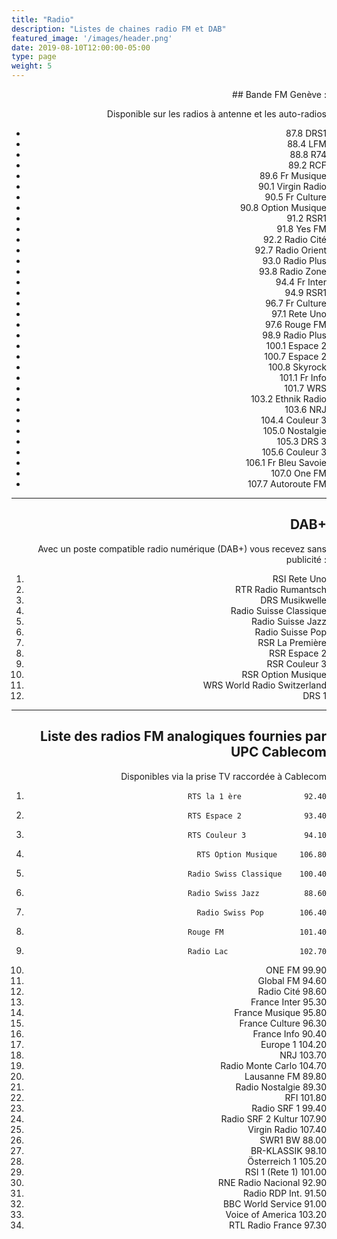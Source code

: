 ```yaml
---
title: "Radio"
description: "Listes de chaines radio FM et DAB"
featured_image: '/images/header.png'
date: 2019-08-10T12:00:00-05:00
type: page
weight: 5
---
```

<div style="text-align: right">
## Bande FM Genève :

Disponible sur les radios à antenne et les auto-radios

* 87.8 	  DRS1
* 88.4 	  LFM
* 88.8 	  R74
* 89.2 	  RCF
* 89.6 	  Fr Musique
* 90.1 	  Virgin Radio
* 90.5  	Fr Culture
* 90.8 	  Option Musique
* 91.2 	  RSR1
* 91.8 	  Yes FM
* 92.2 	  Radio Cité
* 92.7 	  Radio Orient
* 93.0 	  Radio Plus
* 93.8    Radio Zone
* 94.4 	  Fr Inter
* 94.9 	  RSR1
* 96.7 	  Fr Culture
* 97.1 	  Rete Uno
* 97.6 	  Rouge FM
* 98.9 	  Radio Plus
* 100.1   Espace 2
* 100.7   Espace 2
* 100.8   Skyrock
* 101.1   Fr Info
* 101.7   WRS
* 103.2   Ethnik Radio
* 103.6   NRJ
* 104.4   Couleur 3
* 105.0   Nostalgie
* 105.3   DRS 3
* 105.6   Couleur 3
* 106.1   Fr Bleu Savoie
* 107.0   One FM
* 107.7   Autoroute FM
---
## DAB+

Avec un poste compatible radio numérique (DAB+) vous recevez sans publicité :

1.	RSI Rete Uno
2.	RTR Radio Rumantsch
3.	DRS Musikwelle
4.	Radio Suisse Classique
5.	Radio Suisse Jazz
6.	Radio Suisse Pop
7.	RSR La Première
8.	RSR Espace 2
9.	RSR Couleur 3
10. RSR Option Musique
11. WRS World Radio Switzerland
12. DRS 1
---
## Liste des radios FM analogiques fournies par UPC Cablecom

Disponibles via la prise TV raccordée à Cablecom

1.		RTS la 1 ère	          92.40
2.		RTS Espace 2	          93.40
3.		RTS Couleur 3	          94.10
4.		RTS Option Musique	   106.80
5.		Radio Swiss Classique	 100.40
6.		Radio Swiss Jazz	      88.60
7.		Radio Swiss Pop	       106.40
8.		Rouge FM	             101.40
9.		Radio Lac	             102.70
10.	  ONE FM	                99.90
11.	  Global FM	              94.60
12.	  Radio Cité	            98.60
13.	  France Inter	          95.30
14.	  France Musique	        95.80
15.	  France Culture	        96.30
16.	  France Info	            90.40
17.	  Europe 1	             104.20
18.	  NRJ	                   103.70
19.	  Radio Monte Carlo      104.70
20.	  Lausanne FM	            89.80
21.	  Radio Nostalgie	        89.30
22.	  RFI	                   101.80
23.	  Radio SRF 1	            99.40
24.	  Radio SRF 2 Kultur	   107.90
25.	  Virgin Radio	         107.40
26.	  SWR1 BW	                88.00
27.	  BR-KLASSIK	            98.10
28.	  Österreich 1	         105.20
29.	  RSI 1 (Rete 1)	       101.00
30.	  RNE Radio Nacional    	92.90
31.	  Radio RDP Int.	        91.50
32.	  BBC World Service	      91.00
33.	  Voice of America	     103.20
34.	  RTL Radio France	      97.30

</div>

